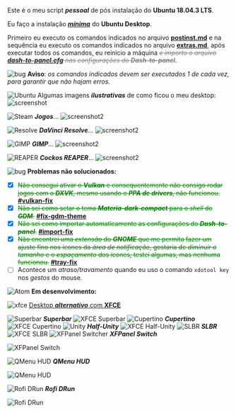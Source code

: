 Este é o meu script **_pessoal_** de pós instalação do **Ubuntu 18.04.3 LTS**.

Eu faço a instalação [_**mínima**_](https://www.youtube.com/watch?v=3CuzduPRrNQ) do **Ubuntu Desktop**.

Primeiro eu executo os comandos indicados no arquivo [**postinst.md**](https://github.com/rauldipeas/ubuntu-postinst/blob/master/postinst.md) e na sequência eu executo os comandos indicados no arquivo [**extras.md**](https://github.com/rauldipeas/ubuntu-postinst/blob/master/extras.md), após executar todos os comandos, eu reinicio a máquina <span style="color:grey">_~~e importo o arquivo [**dash-to-panel.cfg**](https://github.com/rauldipeas/ubuntu-postinst/blob/master/resources/dash-to-panel.cfg) nas configurações do **Dash-to-panel**~~_</span>.

![bug](https://github.com/rauldipeas/ubuntu-postinst/raw/master/icons/tools-report-bug.svg?sanitize=true) **Aviso**: _os comandos indicados devem ser executados 1 de cada vez, para garantir que não hajam erros._

![Ubuntu](https://github.com/rauldipeas/ubuntu-postinst/raw/master/icons/distributor-logo-ubuntu.svg?sanitize=true) Algumas imagens _**ilustrativas**_ de como ficou o meu desktop:
![screenshot](https://github.com/rauldipeas/ubuntu-postinst/raw/master/screenshot.png)

![Steam](https://github.com/rauldipeas/ubuntu-postinst/raw/master/icons/steam.svg?sanitize=true) _**Jogos**_...
![screenshot2](https://github.com/rauldipeas/ubuntu-postinst/raw/master/screenshot2.png)

![Resolve](https://github.com/rauldipeas/ubuntu-postinst/raw/master/icons/resolve.svg?sanitize=true) _**DaVinci Resolve**_...
![screenshot2](https://github.com/rauldipeas/ubuntu-postinst/raw/master/screenshot3.png)

![GIMP](https://github.com/rauldipeas/ubuntu-postinst/raw/master/icons/gimp.svg?sanitize=true) _**GIMP**_...
![screenshot2](https://github.com/rauldipeas/ubuntu-postinst/raw/master/screenshot4.png)

![REAPER](https://github.com/rauldipeas/ubuntu-postinst/raw/master/icons/cockos-reaper.svg?sanitize=true) _**Cockos REAPER**_...
![screenshot2](https://github.com/rauldipeas/ubuntu-postinst/raw/master/screenshot5.png)

![bug](https://github.com/rauldipeas/ubuntu-postinst/raw/master/icons/tools-report-bug.svg?sanitize=true)
 **Problemas não solucionados:**
 - [x] <span style="color:green">~~Não consegui ativar o _**Vulkan**_ e consequentemente não consigo rodar jogos com o _**DXVK**_, mesmo usando o _**PPA de drivers**_, não funcionou.~~</span> [**#vulkan-fix**](https://github.com/rauldipeas/ubuntu-postinst/blob/master/postinst.md#driver-nvidia-vulkan-fix)
 - [x] <span style="color:green">~~Não sei como setar o tema _**Materia-dark-compact**_ para o _shell_ do _**GDM**_.~~</span> [**#fix-gdm-theme**](https://github.com/rauldipeas/ubuntu-postinst/blob/master/extras.md#gdm-fix-gdm-theme)
 - [x] <span style="color:green">~~Não sei como importar automaticamente as configurações do _**Dash-to-panel**_.~~</span> [**#import-fix**](https://github.com/rauldipeas/ubuntu-postinst/blob/master/extras.md#temas-import-fix)
 - [x] <span style="color:green">~~Não encontrei uma _extensão_ do _**GNOME**_ que me permita fazer um ajuste fino nos ícones da _área de notificação_, gostaria de _diminuir o tamanho_ e o _espaçamento_ dos ícones, testei algumas, mas nenhuma funcionou.~~</span> [**#tray-fix**](https://github.com/rauldipeas/ubuntu-postinst/blob/master/postinst.md#gnome-shell-extensions-tray-fix)
 - [ ] Acontece um _atraso/travamento_ quando eu uso o comando `xdotool key` nos _gestos_ do mouse.

![Atom](https://github.com/rauldipeas/ubuntu-postinst/raw/master/icons/atom.svg?sanitize=true) **Em desenvolvimento:**

![xfce](https://github.com/rauldipeas/ubuntu-postinst/raw/master/icons/desktop-environment-xfce.svg?sanitize=true)
 [Desktop _**alternativo**_ com **XFCE**](https://github.com/rauldipeas/ubuntu-postinst/blob/master/flavours-lab/xfce-postinst.md)

![Superbar](https://github.com/rauldipeas/ubuntu-postinst/raw/master/icons/microsoft.svg?sanitize=true) _**Superbar**_
![XFCE Superbar](https://github.com/rauldipeas/ubuntu-postinst/raw/master/flavours-lab/XFCE-Superbar.png)
![Cupertino](https://github.com/rauldipeas/ubuntu-postinst/raw/master/icons/folder-white-apple.svg?sanitize=true) _**Cupertino**_
![XFCE Cupertino](https://github.com/rauldipeas/ubuntu-postinst/raw/master/flavours-lab/XFCE-Cupertino.png)
![Unity](https://github.com/rauldipeas/ubuntu-postinst/raw/master/icons/desktop-environment-unity.svg?sanitize=true) _**Half-Unity**_
![XFCE Half-Unity](https://github.com/rauldipeas/ubuntu-postinst/raw/master/flavours-lab/XFCE-Half-Unity.png)
![SLBR](https://github.com/rauldipeas/ubuntu-postinst/raw/master/icons/kmix.svg?sanitize=true) _**SLBR**_
![XFCE SLBR](https://github.com/rauldipeas/ubuntu-postinst/raw/master/flavours-lab/XFCE-SLBR.png)
![XFPanel Switcher](https://github.com/rauldipeas/ubuntu-postinst/raw/master/icons/preferences-desktop-theme.svg?sanitize=true) _**XFPanel Switch**_

![XFPanel Switch](https://github.com/rauldipeas/ubuntu-postinst/raw/master/flavours-lab/xfpanel-switch.gif)

![QMenu HUD](https://github.com/rauldipeas/ubuntu-postinst/raw/master/icons/classicmenu-indicator.svg?sanitize=true) _**QMenu HUD**_

![QMenu HUD](https://github.com/rauldipeas/ubuntu-postinst/raw/master/flavours-lab/qmenu-hud.gif)

![Rofi DRun](https://github.com/rauldipeas/ubuntu-postinst/raw/master/icons/view-media-playlist.svg?sanitize=true) _**Rofi DRun**_

![Rofi DRun](https://github.com/rauldipeas/ubuntu-postinst/raw/master/flavours-lab/rofi-drun.png)
